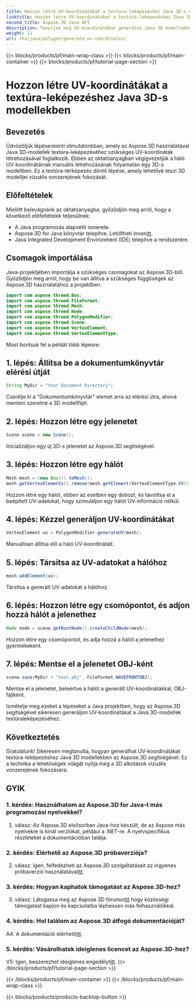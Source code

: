 ```yaml
---
title: Hozzon létre UV-koordinátákat a textúra-leképezéshez Java 3D-s modellekben
linktitle: Hozzon létre UV-koordinátákat a textúra-leképezéshez Java 3D-s modellekben
second_title: Aspose.3D Java API
description: Tanuljon meg UV-koordinátákat generálni Java 3D modellekhez az Aspose.3D segítségével. Ezzel a lépésenkénti útmutatóval javíthatja a textúra-leképezést projektjeiben.
weight: 11
url: /hu/java/polygon/generate-uv-coordinates/
---
```


{{< blocks/products/pf/main-wrap-class >}}
{{< blocks/products/pf/main-container >}}
{{< blocks/products/pf/tutorial-page-section >}}

# Hozzon létre UV-koordinátákat a textúra-leképezéshez Java 3D-s modellekben

## Bevezetés

Üdvözöljük lépésenkénti útmutatónkban, amely az Aspose.3D használatával Java 3D-modellek textúra-leképezéséhez szükséges UV-koordináták létrehozásával foglalkozik. Ebben az oktatóanyagban végigvezetjük a háló UV-koordinátáinak manuális létrehozásának folyamatán egy 3D-s modellben. Ez a textúra-térképezés döntő lépése, amely lehetővé teszi 3D modelljei vizuális vonzerejének fokozását.

## Előfeltételek

Mielőtt belevágnánk az oktatóanyagba, győződjön meg arról, hogy a következő előfeltételek teljesülnek:

- A Java programozás alapvető ismerete.
-  Aspose.3D for Java könyvtár telepítve. Letöltheti innen[itt](https://releases.aspose.com/3d/java/).
- Java Integrated Development Environment (IDE) telepítve a rendszerére.

## Csomagok importálása

Java-projektjében importálja a szükséges csomagokat az Aspose.3D-ből. Győződjön meg arról, hogy be van állítva a szükséges függőségek az Aspose.3D használatához a projektben.

```java
import com.aspose.threed.Box;
import com.aspose.threed.FileFormat;
import com.aspose.threed.Mesh;
import com.aspose.threed.Node;
import com.aspose.threed.PolygonModifier;
import com.aspose.threed.Scene;
import com.aspose.threed.VertexElement;
import com.aspose.threed.VertexElementType;
```

Most bontsuk fel a példát több lépésre:

## 1. lépés: Állítsa be a dokumentumkönyvtár elérési útját

```java
String MyDir = "Your Document Directory";
```

Cserélje ki a "Dokumentumkönyvtár" elemet arra az elérési útra, ahová menteni szeretné a 3D modellfájlt.

## 2. lépés: Hozzon létre egy jelenetet

```java
Scene scene = new Scene();
```

Inicializáljon egy új 3D-s jelenetet az Aspose.3D segítségével.

## 3. lépés: Hozzon létre egy hálót

```java
Mesh mesh = (new Box()).toMesh();
mesh.getVertexElements().remove(mesh.getElement(VertexElementType.UV));
```

Hozzon létre egy hálót, ebben az esetben egy dobozt, és távolítsa el a beépített UV-adatokat, hogy szimuláljon egy hálót UV-információ nélkül.

## 4. lépés: Kézzel generáljon UV-koordinátákat

```java
VertexElement uv = PolygonModifier.generateUV(mesh);
```

Manuálisan állítsa elő a háló UV-koordinátáit.

## 5. lépés: Társítsa az UV-adatokat a hálóhoz

```java
mesh.addElement(uv);
```

Társítsa a generált UV-adatokat a hálóhoz.

## 6. lépés: Hozzon létre egy csomópontot, és adjon hozzá hálót a jelenethez

```java
Node node = scene.getRootNode().createChildNode(mesh);
```

Hozzon létre egy csomópontot, és adja hozzá a hálót a jelenethez gyermekeként.

## 7. lépés: Mentse el a jelenetet OBJ-ként

```java
scene.save(MyDir + "test.obj", FileFormat.WAVEFRONTOBJ);
```

Mentse el a jelenetet, beleértve a hálót a generált UV-koordinátákkal, OBJ-fájlként.

Ismételje meg ezeket a lépéseket a Java projektben, hogy az Aspose.3D segítségével sikeresen generáljon UV-koordinátákat a Java 3D-modellek textúraleképezéséhez.

## Következtetés

Gratulálunk! Sikeresen megtanulta, hogyan generálhat UV-koordinátákat textúra-leképezéshez Java 3D modellekben az Aspose.3D segítségével. Ez a technika a lehetőségek világát nyitja meg a 3D alkotások vizuális vonzerejének fokozására.

## GYIK

### 1. kérdés: Használhatom az Aspose.3D for Java-t más programozási nyelvekkel?

1. válasz: Az Aspose.3D elsősorban Java-hoz készült, de az Aspose más nyelvekre is kínál verziókat, például a .NET-re. A nyelvspecifikus részleteket a dokumentációban találja.

### 2. kérdés: Elérhető az Aspose.3D próbaverziója?

 2. válasz: Igen, felfedezheti az Aspose.3D szolgáltatásait az ingyenes próbaverzió használatával[itt](https://releases.aspose.com/).

### 3. kérdés: Hogyan kaphatok támogatást az Aspose.3D-hez?

 3. válasz: Látogassa meg az Aspose.3D fórumot[itt](https://forum.aspose.com/c/3d/18) hogy közösségi támogatást kapjon és kapcsolatba léphessen más felhasználókkal.

### 4. kérdés: Hol találom az Aspose.3D átfogó dokumentációját?

 A4: A dokumentáció elérhető[itt](https://reference.aspose.com/3d/java/).

### 5. kérdés: Vásárolhatok ideiglenes licencet az Aspose.3D-hez?

 V5: Igen, beszerezhet ideiglenes engedélyt[itt](https://purchase.aspose.com/temporary-license/).
{{< /blocks/products/pf/tutorial-page-section >}}

{{< /blocks/products/pf/main-container >}}
{{< /blocks/products/pf/main-wrap-class >}}

{{< blocks/products/products-backtop-button >}}
